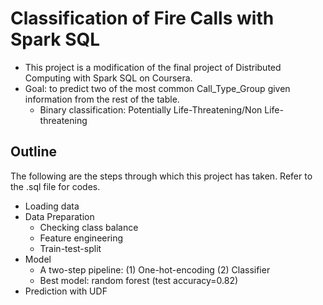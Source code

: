 # Classification of Fire Calls with Spark SQL
- This project is a modification of the final project of Distributed Computing with Spark SQL on Coursera.
- Goal: to predict two of the most common Call_Type_Group given information from the rest of the table.
  - Binary classification: Potentially Life-Threatening/Non Life-threatening

## Outline
The following are the steps through which this project has taken. Refer to the .sql file for codes.
- Loading data
- Data Preparation
  - Checking class balance
  - Feature engineering
  - Train-test-split
- Model
  - A two-step pipeline: (1) One-hot-encoding (2) Classifier
  - Best model: random forest (test accuracy=0.82)
- Prediction with UDF
  
